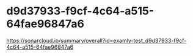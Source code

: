 # d9d37933-f9cf-4c64-a515-64fae96847a6
https://sonarcloud.io/summary/overall?id=examly-test_d9d37933-f9cf-4c64-a515-64fae96847a6
